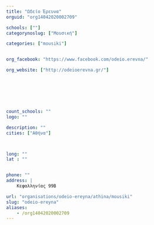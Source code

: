```yaml
---
title: "Ωδείο Έρευνα"
orguid: "org14042020002709"

schools: [""]
categorynoslug: ["Μουσική"]

categories: ["mousiki"]


org_facebook: "https://www.facebook.com/odeio.erevna/"

org_website: ["http://odeioerevna.gr/"]







count_schools: ""
logo: ""

description: ""
cities: ["Αθήνα"]



long: ""
lat : ""


phone: ""
address: |
    Κεφαλληνίας 99Β

url: "organisations/odeio-ereyna/athina/mousiki"
slug: "odeio-ereyna"
aliases:
    - /org14042020002709
---
```



